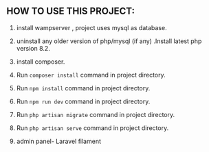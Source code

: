 ## HOW TO USE THIS PROJECT:

1. install wampserver , project uses mysql as database.
2. uninstall any older version of php/mysql (if any) .Install latest php version 8.2.
3. install composer.
4. Run `composer install` command in project directory.
5. Run `npm install` command in project directory.
6. Run `npm run dev` command in project directory.
7. Run `php artisan migrate` command in project directory.
8. Run `php artisan serve` command in project directory.


9. admin panel- Laravel filament